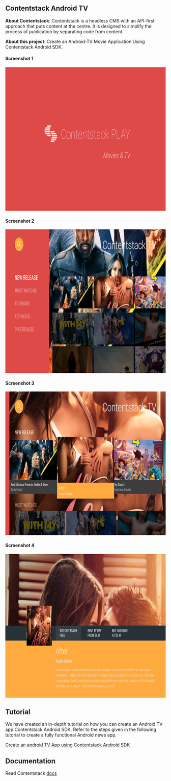 ## Contentstack Android TV


**About Contentstack**: Contentstack is a headless CMS with an API-first approach that puts content at the centre. It is designed to simplify the process of publication by separating code from content.

**About this project**: Create an Android-TV Movie Application Using Contentstack Android SDK.

#### Screenshot 1
<img src='https://github.com/contentstack/contentstack-android-tv/blob/dev/app/src/main/assets/pic_1.png?raw=true' width='800' height='450'/>

#### Screenshot 2
<img src='https://github.com/contentstack/contentstack-android-tv/blob/dev/app/src/main/assets/pic_2.png?raw=true' width='800' height='450'/>

#### Screenshot 3
<img src='https://github.com/contentstack/contentstack-android-tv/blob/dev/app/src/main/assets/pic_3.png?raw=true' width='800' height='450'/>

#### Screenshot 4
<img src='https://github.com/contentstack/contentstack-android-tv/blob/dev/app/src/main/assets/pic_4.png?raw=true' width='800' height='450'/>

## Tutorial

We have created an in-depth tutorial on how you can create an Android TV app Contentstack Android SDK. Refer to the steps given in the following tutorial to create a fully functional Android news app.

[Create an android TV App using Contentstack Android SDK](https://www.contentstack.com/docs/example-apps/)


## Documentation

Read Contentstack [docs](https://www.contentstack.com/docs)

